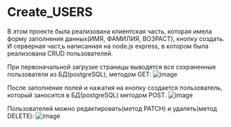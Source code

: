 ﻿# Create_USERS
В этом проекте была реализована клиентская часть, которая имела форму заполнения данных(ИМЯ, ФАМИЛИЯ, ВОЗРАСТ), кнопку создать. И серверная част,ь написанная на node.js express, в котором была реализована CRUD пользователей.

При первоначальной загрузке страницы выводятся все сохраненные пользователи из БД(postgreSQL), методом GET:
  ![image](https://github.com/ZinnatullinDA/Create_USERS/assets/99118170/20bc56c8-9f9e-4d67-9cc4-eb8d68c3bc93)



После заполнение полей и нажатия на кнопку создается пользователь, который заносится в БД(postgreSQL) методом POST.
  ![image](https://github.com/ZinnatullinDA/Create_USERS/assets/99118170/58d1f40b-7503-47b3-b33a-2238dd602cf4)



Пользователей можно редактировать(метод PATCH) и удалять(метод DELETE):
  ![image](https://github.com/ZinnatullinDA/Create_USERS/assets/99118170/79ad275b-9c0a-4589-ab82-9f259e445099)

  


